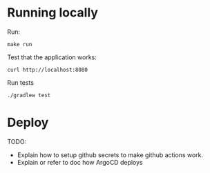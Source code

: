 # Running locally

Run:

```shell
make run
```


Test that the application works:
```shell
curl http://localhost:8080
```

Run tests
```shell
./gradlew test
```

# Deploy

TODO:
* Explain how to setup github secrets to make github actions work.
* Explain or refer to doc how ArgoCD deploys
